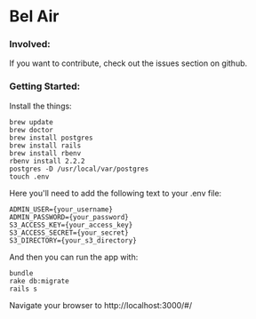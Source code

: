 # Bel Air

### Involved:
If you want to contribute, check out the issues section on github.

### Getting Started:

Install the things:

    brew update
    brew doctor
    brew install postgres
    brew install rails
    brew install rbenv
    rbenv install 2.2.2
    postgres -D /usr/local/var/postgres
    touch .env

Here you'll need to add the following text to your .env file:

    ADMIN_USER={your_username}
    ADMIN_PASSWORD={your_password}
    S3_ACCESS_KEY={your_access_key}
    S3_ACCESS_SECRET={your_secret}
    S3_DIRECTORY={your_s3_directory}

And then you can run the app with:

    bundle
    rake db:migrate
    rails s

Navigate your browser to http://localhost:3000/#/






